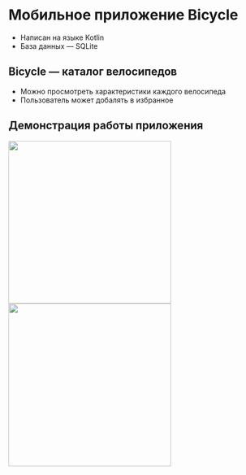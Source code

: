# Мобильное приложение Bicycle

- Написан на языке Kotlin
- База данных — SQLite

## Bicycle — каталог велосипедов

- Можно просмотреть характеристики каждого велосипеда
- Пользователь может добалять в избранное

## Демонстрация работы приложения
<img src="github_images/Светлая_тема.gif" width="320">      <img src="github_images/Темная_тема.gif" width="320">

